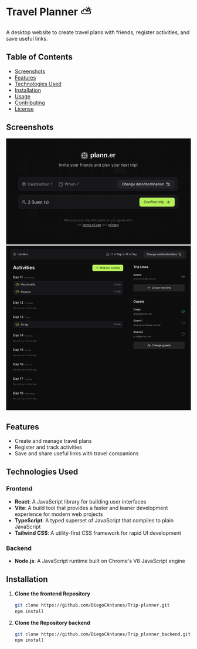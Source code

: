 # Travel Planner :partly_sunny:

A desktop website to create travel plans with friends, register activities, and save useful links.

## Table of Contents

- [Screenshots](#screenshots)
- [Features](#features)
- [Technologies Used](#technologies-used)
- [Installation](#installation)
- [Usage](#usage)
- [Contributing](#contributing)
- [License](#license)

## Screenshots
![Screenshot 1](/public/screenshot2.png)
![Screenshot 2](/public/screenshot1.png)

## Features
- Create and manage travel plans
- Register and track activities
- Save and share useful links with travel companions

## Technologies Used
### Frontend
- **React**: A JavaScript library for building user interfaces
- **Vite**: A build tool that provides a faster and leaner development experience for modern web projects
- **TypeScript**: A typed superset of JavaScript that compiles to plain JavaScript
- **Tailwind CSS**: A utility-first CSS framework for rapid UI development

### Backend
- **Node.js**: A JavaScript runtime built on Chrome's V8 JavaScript engine

## Installation

1. **Clone the frontend Repository**

    ```bash
    git clone https://github.com/DiegoCAntunes/Trip-planner.git
    npm install

2. **Clone the Repository backend**

    ```bash
    git clone https://github.com/DiegoCAntunes/Trip_planner_backend.git
    npm install